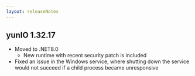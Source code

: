 ```yaml
---
layout: releaseNotes
---
```


## yunIO 1.32.17

- Moved to .NET8.0
  - New runtime with recent security patch is included
- Fixed an issue in the Windows service, where shutting down the service would not succeed if a child process became unresponsive
